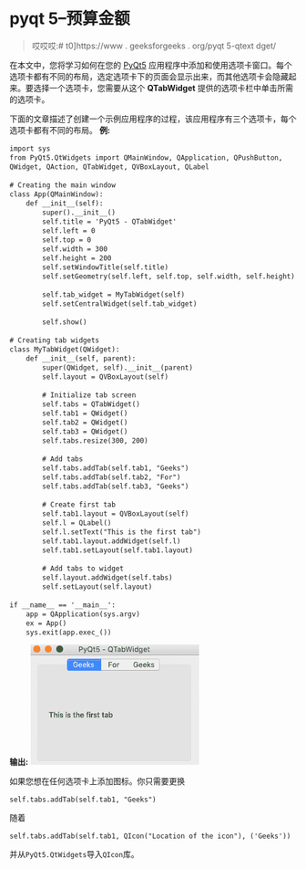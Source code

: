 # pyqt 5–预算金额

> 哎哎哎:# t0]https://www . geeksforgeeks . org/pyqt 5-qtext dget/

在本文中，您将学习如何在您的 [PyQt5](https://www.geeksforgeeks.org/python-introduction-to-pyqt5/) 应用程序中添加和使用选项卡窗口。每个选项卡都有不同的布局，选定选项卡下的页面会显示出来，而其他选项卡会隐藏起来。要选择一个选项卡，您需要从这个 **QTabWidget** 提供的选项卡栏中单击所需的选项卡。

下面的文章描述了创建一个示例应用程序的过程，该应用程序有三个选项卡，每个选项卡都有不同的布局。
**例:**

```
import sys
from PyQt5.QtWidgets import QMainWindow, QApplication, QPushButton, QWidget, QAction, QTabWidget, QVBoxLayout, QLabel

# Creating the main window
class App(QMainWindow):
    def __init__(self):
        super().__init__()
        self.title = 'PyQt5 - QTabWidget'
        self.left = 0
        self.top = 0
        self.width = 300
        self.height = 200
        self.setWindowTitle(self.title)
        self.setGeometry(self.left, self.top, self.width, self.height)

        self.tab_widget = MyTabWidget(self)
        self.setCentralWidget(self.tab_widget)

        self.show()

# Creating tab widgets
class MyTabWidget(QWidget):
    def __init__(self, parent):
        super(QWidget, self).__init__(parent)
        self.layout = QVBoxLayout(self)

        # Initialize tab screen
        self.tabs = QTabWidget()
        self.tab1 = QWidget()
        self.tab2 = QWidget()
        self.tab3 = QWidget()
        self.tabs.resize(300, 200)

        # Add tabs
        self.tabs.addTab(self.tab1, "Geeks")
        self.tabs.addTab(self.tab2, "For")
        self.tabs.addTab(self.tab3, "Geeks")

        # Create first tab
        self.tab1.layout = QVBoxLayout(self)
        self.l = QLabel()
        self.l.setText("This is the first tab")
        self.tab1.layout.addWidget(self.l)
        self.tab1.setLayout(self.tab1.layout)

        # Add tabs to widget
        self.layout.addWidget(self.tabs)
        self.setLayout(self.layout)

if __name__ == '__main__':
    app = QApplication(sys.argv)
    ex = App()
    sys.exit(app.exec_())
```

**输出:**
![](img/0b8af603fc12d3ec4948701dd5131a9f.png)

如果您想在任何选项卡上添加图标。你只需要更换

```
self.tabs.addTab(self.tab1, "Geeks")
```

随着

```
self.tabs.addTab(self.tab1, QIcon("Location of the icon"), ('Geeks')) 
```

并从`PyQt5.QtWidgets`导入`QIcon`库。